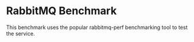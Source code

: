 # RabbitMQ Benchmark

This benchmark uses the popular rabbitmq-perf benchmarking tool to test the service.
